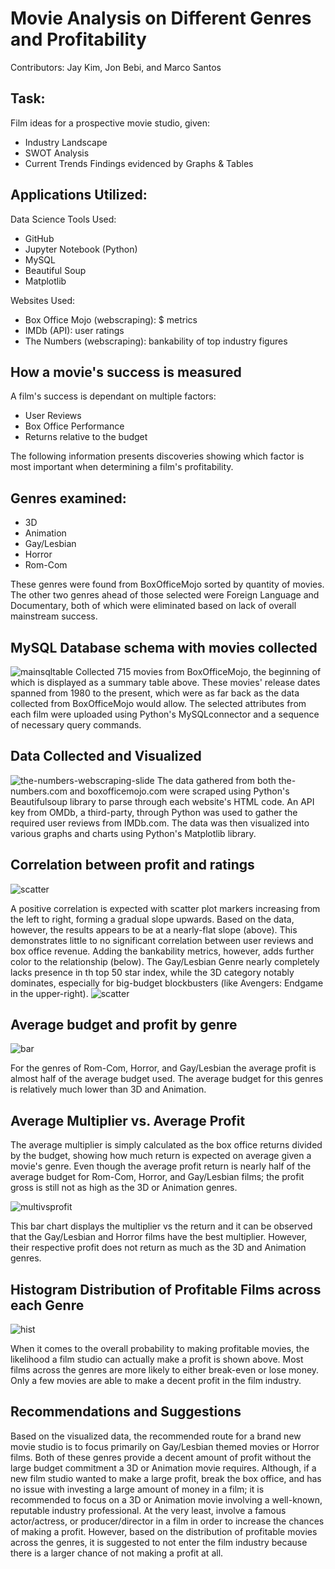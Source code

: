 # Movie Analysis on Different Genres and Profitability
Contributors: Jay Kim, Jon Bebi, and Marco Santos

## Task:
Film ideas for a prospective movie studio, given:
 * Industry Landscape
 * SWOT Analysis
 * Current Trends
Findings evidenced by Graphs & Tables

## Applications Utilized:
Data Science Tools Used:
 * GitHub
 * Jupyter Notebook (Python)
 * MySQL
 * Beautiful Soup
 * Matplotlib

Websites Used:
 * Box Office Mojo (webscraping): $ metrics
 * IMDb (API): user ratings
 * The Numbers (webscraping): bankability of top industry figures

## How a movie's success is measured
A film's success is dependant on multiple factors:
 * User Reviews
 * Box Office Performance
 * Returns relative to the budget
 
The following information presents discoveries showing which factor is most important when determining a film's profitability.
## Genres examined:
* 3D
* Animation
* Gay/Lesbian
* Horror
* Rom-Com

These genres were found from BoxOfficeMojo sorted by quantity of movies.  The other two genres ahead of those selected were Foreign Language and Documentary, both of which were eliminated based on lack of overall mainstream success.

## MySQL Database schema with movies collected
![mainsqltable](Images/MainDB_Table_Head.png "Main SQL Table")
Collected 715 movies from BoxOfficeMojo, the beginning of which is displayed as a summary table above.  These movies' release dates spanned from 1980 to the present, which were as far back as the data collected from BoxOfficeMojo would allow.  The selected attributes from each film were uploaded using Python's MySQLconnector and a sequence of necessary query commands.

## Data Collected and Visualized
![the-numbers-webscraping-slide](Images/The-Numbers-Webscrape.png "Webscraping example from Presentation")
The data gathered from both the-numbers.com and boxofficemojo.com were scraped using Python's Beautifulsoup library to parse through each website's HTML code.  An API key from OMDb, a third-party, through Python was used to gather the required user reviews from IMDb.com. The data was then visualized into various graphs and charts using Python's Matplotlib library.

## Correlation between profit and ratings
![scatter](Images/profit_ratings_relation.png "Profit and ratings scatter plot")

A positive correlation is expected with scatter plot markers increasing from the left to right, forming a gradual slope upwards. Based on the data, however, the results appears to be at a nearly-flat slope (above).  This demonstrates little to no significant correlation between user reviews and box office revenue.
Adding the bankability metrics, however, adds further color to the relationship (below).  The Gay/Lesbian Genre nearly completely lacks presence in th top 50 star index, while the 3D category notably dominates, especially for big-budget blockbusters (like Avengers: Endgame in the upper-right).
![scatter](Images/ScatterPlot-Cross-Relationships.png "Scatter Plot with Bankability Marker Sizes")

## Average budget and profit by genre
![bar](Images/budget_profit_by_genre.png "Average budget and profit bars")

For the genres of Rom-Com, Horror, and Gay/Lesbian the average profit is almost half of the average budget used. The average budget for this genres is relatively much lower than 3D and Animation.

## Average Multiplier vs. Average Profit

The average multiplier is simply calculated as the box office returns divided by the budget, showing how much return is expected on average given a movie's genre.  Even though the average profit return is nearly half of the average budget for Rom-Com, Horror, and Gay/Lesbian films; the profit gross is still not as high as the 3D or Animation genres.

![multivsprofit](Images/MultiVsProfit.png "Avg multiplier vs avg profit")

This bar chart displays the multiplier vs the return and it can be observed that the Gay/Lesbian and Horror films have the best multiplier.  However, their respective profit does not return as much as the 3D and Animation genres.

## Histogram Distribution of Profitable Films across each Genre

![hist](Images/ChancesOfProfit.png "Histogram distribution of films")

When it comes to the overall probability to making profitable movies, the likelihood a film studio can actually make a profit is shown above.  Most films across the genres are more likely to either break-even or lose money.  Only a few movies are able to make a decent profit in the film industry.

## Recommendations and Suggestions

Based on the visualized data, the recommended route for a brand new movie studio is to focus primarily on Gay/Lesbian themed movies or Horror films.  Both of these genres provide a decent amount of profit without the large budget commitment a 3D or Animation movie requires.  Although, if a new film studio wanted to make a large profit, break the box office, and has no issue with investing a large amount of money in a film; it is recommended to focus on a 3D or Animation movie involving a well-known, reputable industry professional.  At the very least, involve a famous actor/actress, or producer/director in a film in order to increase the chances of making a profit.  However, based on the distribution of profitable movies across the genres, it is suggested to not enter the film industry because there is a larger chance of not making a profit at all.
